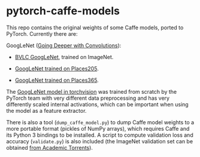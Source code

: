 # pytorch-caffe-models

This repo contains the original weights of some Caffe models, ported to PyTorch. Currently there are:

GoogLeNet ([Going Deeper with Convolutions](https://arxiv.org/abs/1409.4842)):

* [BVLC GoogLeNet](https://github.com/BVLC/caffe/tree/master/models/bvlc_googlenet), trained on ImageNet.

* [GoogLeNet trained on Places205](http://places.csail.mit.edu/downloadCNN.html).

* [GoogLeNet trained on Places365](https://github.com/CSAILVision/places365).

The [GoogLeNet model in torchvision](https://pytorch.org/vision/stable/models.html#torchvision.models.googlenet) was trained from scratch by the PyTorch team with very different data preprocessing and has very differently scaled internal activations, which can be important when using the model as a feature extractor.

There is also a tool (`dump_caffe_model.py`) to dump Caffe model weights to a more portable format (pickles of NumPy arrays), which requires Caffe and its Python 3 bindings to be installed. A script to compute validation loss and accuracy (`validate.py`) is also included (the ImageNet validation set can be obtained [from Academic Torrents](https://academictorrents.com/details/5d6d0df7ed81efd49ca99ea4737e0ae5e3a5f2e5)).
